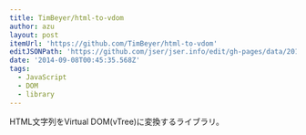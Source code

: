 ```yaml
---
title: TimBeyer/html-to-vdom
author: azu
layout: post
itemUrl: 'https://github.com/TimBeyer/html-to-vdom'
editJSONPath: 'https://github.com/jser/jser.info/edit/gh-pages/data/2014/09/index.json'
date: '2014-09-08T00:45:35.568Z'
tags:
  - JavaScript
  - DOM
  - library
---
```

HTML文字列をVirtual DOM(vTree)に変換するライブラリ。

